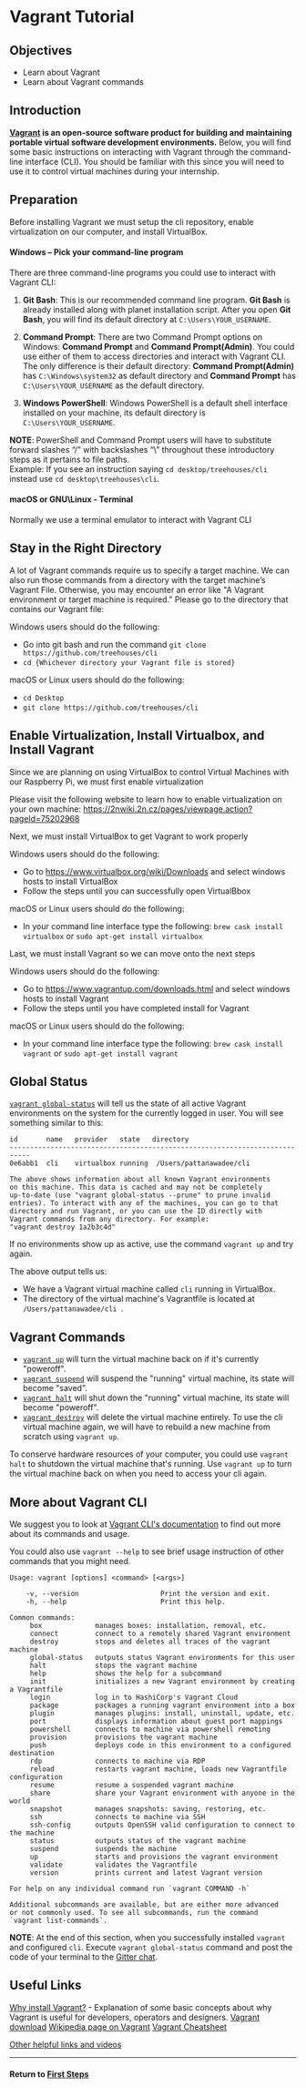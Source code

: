 # Vagrant Tutorial

## Objectives

- Learn about Vagrant
- Learn about Vagrant commands

## Introduction

**[Vagrant](https://www.vagrantup.com/) is an open-source software product for building and maintaining portable virtual software development environments.** Below, you will find some basic instructions on interacting with Vagrant through the command-line interface (CLI). You should be familiar with this since you will need to use it to control virtual machines during your internship.

## Preparation

Before installing Vagrant we must setup the cli repository, enable virtualization on our computer, and install VirtualBox.


#### Windows – Pick your command-line program

There are three command-line programs you could use to interact with Vagrant CLI:

1. **Git Bash**: This is our recommended command line program. **Git Bash** is already installed along with planet installation script. After you open **Git Bash**, you will find its default directory at `C:\Users\YOUR_USERNAME`.

2. **Command Prompt**: There are two Command Prompt options on Windows: **Command Prompt** and **Command Prompt(Admin)**. You could use either of them to access directories and interact with Vagrant CLI. The only difference is their default directory: **Command Prompt(Admin)** has `C:\Windows\system32` as default directory and **Command Prompt** has `C:\Users\YOUR_USERNAME` as the default directory.

3. **Windows PowerShell**: Windows PowerShell is a default shell interface installed on your machine, its default directory is `C:\Users\YOUR_USERNAME`.

**NOTE**: PowerShell and Command Prompt users will have to substitute forward slashes “/” with backslashes “\” throughout these introductory steps as it pertains to file paths.  
Example: If you see an instruction saying `cd desktop/treehouses/cli` instead use `cd desktop\treehouses\cli`.

#### macOS or GNU\Linux - Terminal

Normally we use a terminal emulator to interact with Vagrant CLI

## Stay in the Right Directory

A lot of Vagrant commands require us to specify a target machine. We can also run those commands from a directory with the target machine’s Vagrant File. Otherwise, you may encounter an error like "A Vagrant environment or target machine is required." Please go to the directory that contains our Vagrant file:

Windows users should do the following:
- Go into git bash and run the command `git clone https://github.com/treehouses/cli`
- `cd {Whichever directory your Vagrant file is stored}`

macOS or Linux users should do the following:
- `cd Desktop`
- `git clone https://github.com/treehouses/cli`

## Enable Virtualization, Install Virtualbox, and Install Vagrant

Since we are planning on using VirtualBox to control Virtual Machines with our Raspberry Pi, we must first enable virtualization

Please visit the following website to learn how to enable virtualization on your own machine: https://2nwiki.2n.cz/pages/viewpage.action?pageId=75202968

Next, we must install VirtualBox to get Vagrant to work properly

Windows users should do the following:
- Go to https://www.virtualbox.org/wiki/Downloads and select windows hosts to install VirtualBox
- Follow the steps until you can successfully open VirtualBbox

macOS or Linux users should do the following:
- In your command line interface type the following: `brew cask install virtualbox` or `sudo apt-get install virtualbox`

Last, we must install Vagrant so we can move onto the next steps

Windows users should do the following:
- Go to https://www.vagrantup.com/downloads.html and select windows hosts to install Vagrant 
- Follow the steps until you have completed install for Vagrant 

macOS or Linux users should do the following:
- In your command line interface type the following: `brew cask install vagrant` or `sudo apt-get install vagrant`


## Global Status

[`vagrant global-status`](https://www.vagrantup.com/docs/cli/global-status.html) will tell us the state of all active Vagrant environments on the system for the currently logged in user. You will see something similar to this:

```
id       name   provider   state   directory
---------------------------------------------------------------------------
0e6abb1  cli    virtualbox running  /Users/pattanawadee/cli 

The above shows information about all known Vagrant environments
on this machine. This data is cached and may not be completely
up-to-date (use "vagrant global-status --prune" to prune invalid
entries). To interact with any of the machines, you can go to that
directory and run Vagrant, or you can use the ID directly with
Vagrant commands from any directory. For example:
"vagrant destroy 1a2b3c4d"
```
If no environments show up as active, use the command `vagrant up` and try again. 

The above output tells us:

- We have a Vagrant virtual machine called `cli` running in VirtualBox.
- The directory of the virtual machine's Vagrantfile is located at `/Users/pattanawadee/cli `.

## Vagrant Commands

- [`vagrant up`](https://www.vagrantup.com/docs/cli/up.html) will turn the virtual machine back on if it's currently "poweroff".
- [`vagrant suspend`](https://www.vagrantup.com/docs/cli/suspend.html) will suspend the "running" virtual machine, its state will become "saved".
- [`vagrant halt`](https://www.vagrantup.com/docs/cli/halt.html) will shut down the "running" virtual machine, its state will become "poweroff".
- [`vagrant destroy`](https://www.vagrantup.com/docs/cli/destroy.html) will delete the virtual machine entirely. To use the cli virtual machine again, we will have to rebuild a new machine from scratch using `vagrant up`.

To conserve hardware resources of your computer, you could use `vagrant halt` to shutdown the virtual machine that's running. Use `vagrant up` to turn the virtual machine back on when you need to access your cli again.

## More about Vagrant CLI

We suggest you to look at [Vagrant CLI's documentation](https://www.vagrantup.com/docs/cli/) to find out more about its commands and usage.

You could also use `vagrant --help` to see brief usage instruction of other commands that you might need.

```
Usage: vagrant [options] <command> [<args>]

    -v, --version                    Print the version and exit.
    -h, --help                       Print this help.

Common commands:
     box             manages boxes: installation, removal, etc.
     connect         connect to a remotely shared Vagrant environment
     destroy         stops and deletes all traces of the vagrant machine
     global-status   outputs status Vagrant environments for this user
     halt            stops the vagrant machine
     help            shows the help for a subcommand
     init            initializes a new Vagrant environment by creating a Vagrantfile
     login           log in to HashiCorp's Vagrant Cloud
     package         packages a running vagrant environment into a box
     plugin          manages plugins: install, uninstall, update, etc.
     port            displays information about guest port mappings
     powershell      connects to machine via powershell remoting
     provision       provisions the vagrant machine
     push            deploys code in this environment to a configured destination
     rdp             connects to machine via RDP
     reload          restarts vagrant machine, loads new Vagrantfile configuration
     resume          resume a suspended vagrant machine
     share           share your Vagrant environment with anyone in the world
     snapshot        manages snapshots: saving, restoring, etc.
     ssh             connects to machine via SSH
     ssh-config      outputs OpenSSH valid configuration to connect to the machine
     status          outputs status of the vagrant machine
     suspend         suspends the machine
     up              starts and provisions the vagrant environment
     validate        validates the Vagrantfile
     version         prints current and latest Vagrant version

For help on any individual command run `vagrant COMMAND -h`

Additional subcommands are available, but are either more advanced
or not commonly used. To see all subcommands, run the command
`vagrant list-commands`.
```

**NOTE**: At the end of this section, when you successfully installed `vagrant` and configured `cli`. Execute `vagrant global-status` command and post the code of your terminal to the [Gitter chat](https://gitter.im/treehouses/Lobby).

## Useful Links

[Why install Vagrant?](https://www.vagrantup.com/intro/index.html) - Explanation of some basic concepts about why Vagrant is useful for developers, operators and designers.
[Vagrant download](https://www.vagrantup.com/downloads.html)
[Wikipedia page on Vagrant](https://en.wikipedia.org/wiki/Vagrant_%28software%29)
[Vagrant Cheatsheet](https://gist.github.com/wpscholar/a49594e2e2b918f4d0c4)

[Other helpful links and videos](faq.md#Helpful_Links)

---
#### Return to [First Steps](firststeps.md#Step_4_-_System_Tutorial)

